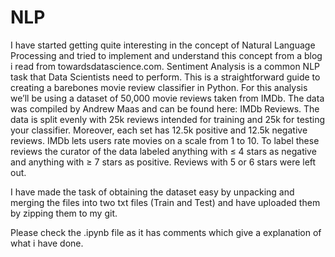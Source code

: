 # NLP
I have started getting quite interesting in the concept of Natural Language Processing and tried to implement and understand this concept from a blog i read from towardsdatascience.com.
Sentiment Analysis is a common NLP task that Data Scientists need to perform. This is a straightforward guide to creating a barebones movie review classifier in Python.
For this analysis we’ll be using a dataset of 50,000 movie reviews taken from IMDb. The data was compiled by Andrew Maas and can be found here: IMDb Reviews.
The data is split evenly with 25k reviews intended for training and 25k for testing your classifier. Moreover, each set has 12.5k positive and 12.5k negative reviews.
IMDb lets users rate movies on a scale from 1 to 10. To label these reviews the curator of the data labeled anything with ≤ 4 stars as negative and anything with ≥ 7 stars as positive. Reviews with 5 or 6 stars were left out.

I have made the task of obtaining the dataset easy by unpacking and merging the files into two txt files (Train and Test) and have uploaded them by zipping them to my git.

Please check the .ipynb file as it has comments which give a explanation of what i have done.
